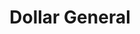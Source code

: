 ---
title: "Dollar General"
url: /topeka/dollar-general-southeast-california-avenue/
shop: variety store
---
